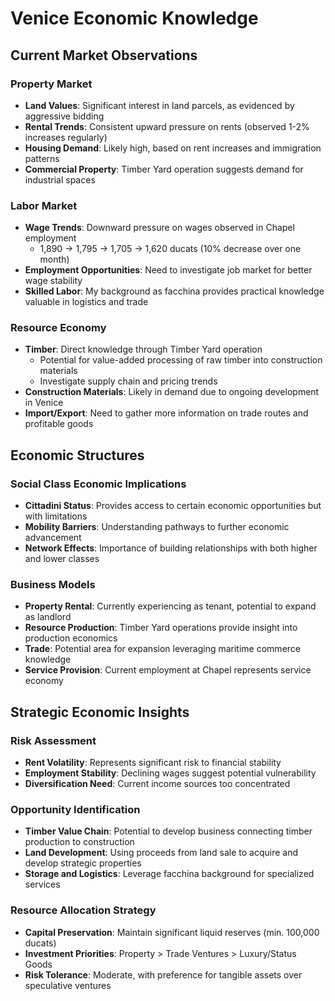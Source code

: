 # Venice Economic Knowledge

## Current Market Observations

### Property Market
- **Land Values**: Significant interest in land parcels, as evidenced by aggressive bidding
- **Rental Trends**: Consistent upward pressure on rents (observed 1-2% increases regularly)
- **Housing Demand**: Likely high, based on rent increases and immigration patterns
- **Commercial Property**: Timber Yard operation suggests demand for industrial spaces

### Labor Market
- **Wage Trends**: Downward pressure on wages observed in Chapel employment
  - 1,890 → 1,795 → 1,705 → 1,620 ducats (10% decrease over one month)
- **Employment Opportunities**: Need to investigate job market for better wage stability
- **Skilled Labor**: My background as facchina provides practical knowledge valuable in logistics and trade

### Resource Economy
- **Timber**: Direct knowledge through Timber Yard operation
  - Potential for value-added processing of raw timber into construction materials
  - Investigate supply chain and pricing trends
- **Construction Materials**: Likely in demand due to ongoing development in Venice
- **Import/Export**: Need to gather more information on trade routes and profitable goods

## Economic Structures

### Social Class Economic Implications
- **Cittadini Status**: Provides access to certain economic opportunities but with limitations
- **Mobility Barriers**: Understanding pathways to further economic advancement
- **Network Effects**: Importance of building relationships with both higher and lower classes

### Business Models
- **Property Rental**: Currently experiencing as tenant, potential to expand as landlord
- **Resource Production**: Timber Yard operations provide insight into production economics
- **Trade**: Potential area for expansion leveraging maritime commerce knowledge
- **Service Provision**: Current employment at Chapel represents service economy

## Strategic Economic Insights

### Risk Assessment
- **Rent Volatility**: Represents significant risk to financial stability
- **Employment Stability**: Declining wages suggest potential vulnerability
- **Diversification Need**: Current income sources too concentrated

### Opportunity Identification
- **Timber Value Chain**: Potential to develop business connecting timber production to construction
- **Land Development**: Using proceeds from land sale to acquire and develop strategic properties
- **Storage and Logistics**: Leverage facchina background for specialized services

### Resource Allocation Strategy
- **Capital Preservation**: Maintain significant liquid reserves (min. 100,000 ducats)
- **Investment Priorities**: Property > Trade Ventures > Luxury/Status Goods
- **Risk Tolerance**: Moderate, with preference for tangible assets over speculative ventures
